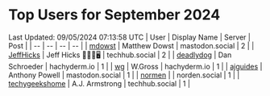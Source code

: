 # Top Users for September 2024
Last Updated: 09/05/2024 07:13:58 UTC
| User | Display Name | Server | Post |
| -- | -- | -- | -- |
| [mdowst](https://mastodon.social/@mdowst) | Matthew Dowst | mastodon.social | 2 |
| [JeffHicks](https://techhub.social/@JeffHicks) | Jeff Hicks 🐶🎼🍷🖥️ | techhub.social | 2 |
| [deadlydog](https://hachyderm.io/@deadlydog) | Dan Schroeder | hachyderm.io | 1 |
| [wg](https://hachyderm.io/@wg) | W.Gross | hachyderm.io | 1 |
| [ajguides](https://mastodon.social/@ajguides) | Anthony Powell | mastodon.social | 1 |
| [normen](https://norden.social/@normen) |  | norden.social | 1 |
| [techygeekshome](https://techhub.social/@techygeekshome) | A.J. Armstrong | techhub.social | 1 |
